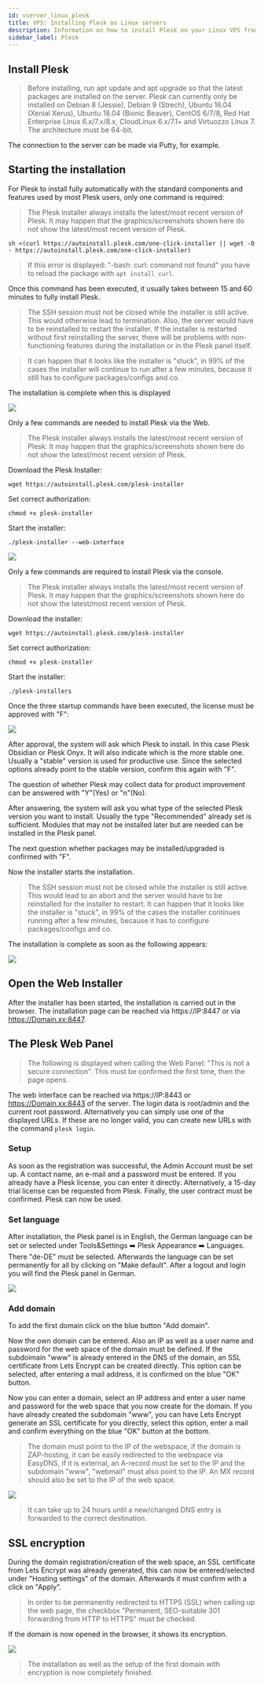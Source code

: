 ```yaml
---
id: vserver_linux_plesk
title: VPS: Installing Plesk on Linux servers
description: Information on how to install Plesk on your Linux VPS from ZAP-Hosting - ZAP-Hosting.com documentation
sidebar_label: Plesk
---
```


## Install Plesk

> Before installing, run apt update and apt upgrade so that the latest packages are installed on the server. 
Plesk can currently only be installed on Debian 8 (Jessie), Debian 9 (Strech), Ubuntu 16.04 (Xenial Xerus), Ubuntu 18.04 (Bionic Beaver), CentOS 6/7/8, Red Hat Enterprise Linux 6.x/7.x/8.x, CloudLinux 6.x/7.1+ and Virtuozzo Linux 7. The architecture must be 64-bit.

The connection to the server can be made via Putty, for example.


## Starting the installation 

<!--DOCUSAURUS_CODE_TABS-->
<!--One-Click Installation-->

For Plesk to install fully automatically with the standard components and features used by most Plesk users, only one command is required:

>The Plesk installer always installs the latest/most recent version of Plesk. It may happen that the graphics/screenshots shown here do not show the latest/most recent version of Plesk.

```
sh <(curl https://autoinstall.plesk.com/one-click-installer || wget -O - https://autoinstall.plesk.com/one-click-installer)
```

> If this error is displayed: "-bash: curl: command not found" you have to reload the package with `apt install curl`.

Once this command has been executed, it usually takes between 15 and 60 minutes to fully install Plesk.

> The SSH session must not be closed while the installer is still active. This would otherwise lead to termination. 
Also, the server would have to be reinstalled to restart the installer. 
If the installer is restarted without first reinstalling the server, there will be problems with non-functioning features during the installation or in the Plesk panel itself. 

> It can happen that it looks like the installer is "stuck", in 99% of the cases the installer will continue to run after a few minutes, because it still has to configure packages/configs and co.


The installation is complete when this is displayed

![](https://screensaver01.zap-hosting.com/index.php/s/P4CBEszxPZTA6qn/preview)

<!--Web Installation-->

Only a few commands are needed to install Plesk via the Web. 

> The Plesk installer always installs the latest/most recent version of Plesk. It may happen that the graphics/screenshots shown here do not show the latest/most recent version of Plesk.

Download the Plesk Installer:
```
wget https://autoinstall.plesk.com/plesk-installer
```

Set correct authorization:

```
chmod +x plesk-installer
```

Start the installer:

```
./plesk-installer --web-interface
```

![](https://screensaver01.zap-hosting.com/index.php/s/6gzT95ded8d99RD/preview)

<!--Konsolen Installation-->

Only a few commands are required to install Plesk via the console. 

> The Plesk installer always installs the latest/most recent version of Plesk. It may happen that the graphics/screenshots shown here do not show the latest/most recent version of Plesk.

Download the installer:

```
wget https://autoinstall.plesk.com/plesk-installer
```

Set correct authorization:

```
chmod +x plesk-installer
```

Start the installer:

```
./plesk-installers
```

Once the three startup commands have been executed, the license must be approved with "F": 

![](https://screensaver01.zap-hosting.com/index.php/s/B3fEBqeDkzxf3iQ/preview)

After approval, the system will ask which Plesk to install. In this case Plesk Obsidian or Plesk Onyx. It will also indicate which is the more stable one. Usually a "stable" version is used for productive use. Since the selected options already point to the stable version, confirm this again with "F".

The question of whether Plesk may collect data for product improvement can be answered with "Y"(Yes) or "n"(No). 

[](https://screensaver01.zap-hosting.com/index.php/s/6PEEjG9zTSZTcfJ/preview)

After answering, the system will ask you what type of the selected Plesk version you want to install. Usually the type "Recommended" already set is sufficient. Modules that may not be installed later but are needed can be installed in the Plesk panel. 

[](https://screensaver01.zap-hosting.com/index.php/s/a8Bi982gTtgAcrx/preview)

The next question whether packages may be installed/upgraded is confirmed with "F".

[](https://screensaver01.zap-hosting.com/index.php/s/Sp9DjKBEKkowoo4/preview)

Now the installer starts the installation.

> The SSH session must not be closed while the installer is still active. This would lead to an abort and the server would have to be reinstalled for the installer to restart. 
It can happen that it looks like the installer is "stuck", in 99% of the cases the installer continues running after a few minutes, because it has to configure packages/configs and co.

The installation is complete as soon as the following appears: 

![](https://screensaver01.zap-hosting.com/index.php/s/Fyy72nWq4NbRxmz/preview)

<!--END_DOCUSAURUS_CODE_TABS-->

## Open the Web Installer

After the installer has been started, the installation is carried out in the browser. The installation page can be reached via https://IP:8447 or via https://Domain.xx:8447.

## The Plesk Web Panel 

> The following is displayed when calling the Web Panel: "This is not a secure connection". This must be confirmed the first time, then the page opens. 

The web interface can be reached via https://IP:8443 or https://Domain.xx:8443 of the server. The login data is root/admin and the current root password. Alternatively you can simply use one of the displayed URLs. If these are no longer valid, you can create new URLs with the command ``plesk login``. 

### Setup

As soon as the registration was successful, the Admin Account must be set up. A contact name, an e-mail and a password must be entered. If you already have a Plesk license, you can enter it directly. Alternatively, a 15-day trial license can be requested from Plesk. Finally, the user contract must be confirmed. 
Plesk can now be used. 

### Set language


After installation, the Plesk panel is in English, the German language can be set or selected under Tools&Settings ➡️ Plesk Appearance ➡️ Languages. There "de-DE" must be selected. Afterwards the language can be set permanently for all by clicking on "Make default". 
After a logout and login you will find the Plesk panel in German.

![](https://screensaver01.zap-hosting.com/index.php/s/z428FDYSsQeiHDK/preview)

### Add domain

To add the first domain click on the blue button "Add domain".

[](https://screensaver01.zap-hosting.com/index.php/s/iaeTSKXWCSeN9Kk/preview)

Now the own domain can be entered. Also an IP as well as a user name and password for the web space of the domain must be defined. If the subdoimain "www" is already entered in the DNS of the domain, an SSL certificate from Lets Encrypt can be created directly. This option can be selected, after entering a mail address, it is confirmed on the blue "OK" button.  

[](https://screensaver01.zap-hosting.com/index.php/s/GPdFbozmJBgLEYZ/preview)

Now you can enter a domain, select an IP address and enter a user name and password for the web space that you now create for the domain. If you have already created the subdomain "www", you can have Lets Encrypt generate an SSL certificate for you directly, select this option, enter a mail and confirm everything on the blue "OK" button at the bottom. 

> The domain must point to the IP of the webspace, if the domain is ZAP-hosting, it can be easily redirected to the webspace via EasyDNS, if it is external, an A-record must be set to the IP and the subdomain "www", "webmail" must also point to the IP. An MX record should also be set to the IP of the web space. 

![](https://screensaver01.zap-hosting.com/index.php/s/PeYANEka7rysPdN/preview)

> It can take up to 24 hours until a new/changed DNS entry is forwarded to the correct destination. 

## SSL encryption

During the domain registration/creation of the web space, an SSL certificate from Lets Encrypt was already generated, this can now be entered/selected under "Hosting settings" of the domain. Afterwards it must confirm with a click on "Apply".

> In order to be permanently redirected to HTTPS (SSL) when calling up the web page, the checkbox "Permanent, SEO-suitable 301 forwarding from HTTP to HTTPS" must be checked. 

[](https://screensaver01.zap-hosting.com/index.php/s/cPQxT5qFAkfy6Gb/preview)

If the domain is now opened in the browser, it shows its encryption.

![](https://screensaver01.zap-hosting.com/index.php/s/Nb3jawSSknSQajg/preview)

> The installation as well as the setup of the first domain with encryption is now completely finished. 
